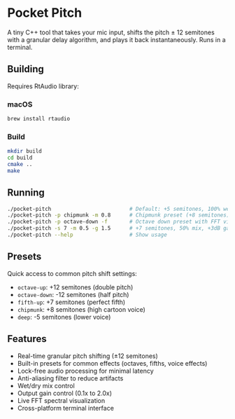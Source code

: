 # Pocket Pitch

A tiny C++ tool that takes your mic input, shifts the pitch ± 12 semitones with a granular delay algorithm, and plays it back instantaneously. Runs in a terminal.

## Building

Requires RtAudio library:

### macOS
```bash
brew install rtaudio
```

### Build
```bash
mkdir build
cd build
cmake ..
make
```

## Running
```bash
./pocket-pitch                         # Default: +5 semitones, 100% wet, unity gain
./pocket-pitch -p chipmunk -m 0.8      # Chipmunk preset (+8 semitones) with 80% mix
./pocket-pitch -p octave-down -f       # Octave down preset with FFT visualization
./pocket-pitch -s 7 -m 0.5 -g 1.5      # +7 semitones, 50% mix, +3dB gain
./pocket-pitch --help                  # Show usage
```

## Presets
Quick access to common pitch shift settings:
- `octave-up`: +12 semitones (double pitch)
- `octave-down`: -12 semitones (half pitch) 
- `fifth-up`: +7 semitones (perfect fifth)
- `chipmunk`: +8 semitones (high cartoon voice)
- `deep`: -5 semitones (lower voice)

## Features

- Real-time granular pitch shifting (±12 semitones)
- Built-in presets for common effects (octaves, fifths, voice effects)
- Lock-free audio processing for minimal latency
- Anti-aliasing filter to reduce artifacts
- Wet/dry mix control
- Output gain control (0.1x to 2.0x)
- Live FFT spectral visualization
- Cross-platform terminal interface